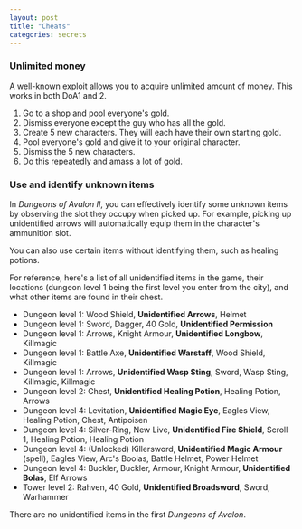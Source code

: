 ```yaml
---
layout: post
title: "Cheats"
categories: secrets
---
```


### Unlimited money

A well-known exploit allows you to acquire unlimited amount of money.
This works in both DoA1 and 2.

1. Go to a shop and pool everyone's gold.
2. Dismiss everyone except the guy who has all the gold.
3. Create 5 new characters. They will each have their own starting gold.
4. Pool everyone's gold and give it to your original character.
5. Dismiss the 5 new characters.
6. Do this repeatedly and amass a lot of gold.

### Use and identify unknown items

In _Dungeons of Avalon II_, you can effectively identify some unknown items by
observing the slot they occupy when picked up. For example, picking up
unidentified arrows will automatically equip them in the character's ammunition
slot.

You can also use certain items without identifying them, such as healing
potions.

For reference, here's a list of all unidentified items in the game, their
locations (dungeon level 1 being the first level you enter from the city), and
what other items are found in their chest.

* Dungeon level 1: Wood Shield, __Unidentified Arrows__, Helmet
* Dungeon level 1: Sword, Dagger, 40 Gold, __Unidentified Permission__
* Dungeon level 1: Arrows, Knight Armour, __Unidentified Longbow__, Killmagic
* Dungeon level 1: Battle Axe, __Unidentified Warstaff__, Wood Shield, Killmagic
* Dungeon level 1: Arrows, __Unidentified Wasp Sting__, Sword, Wasp Sting, Killmagic, Killmagic
* Dungeon level 2: Chest, __Unidentified Healing Potion__, Healing Potion, Arrows
* Dungeon level 4: Levitation, __Unidentified Magic Eye__, Eagles View, Healing Potion, Chest, Antipoisen
* Dungeon level 4: Silver-Ring, New Live, __Unidentified Fire Shield__, Scroll 1, Healing Potion, Healing Potion
* Dungeon level 4: (Unlocked) Killersword, __Unidentified Magic Armour__ (spell), Eagles View, Arc's Boolas, Battle Helmet, Power Helmet
* Dungeon level 4: Buckler, Buckler, Armour, Knight Armour, __Unidentified Bolas__, Elf Arrows
* Tower level   2: Rahven, 40 Gold, __Unidentified Broadsword__, Sword, Warhammer

There are no unidentified items in the first _Dungeons of Avalon_.
